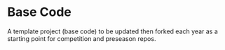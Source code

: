 # Base Code

A template project (base code) to be updated then forked each year as a starting point for competition and preseason repos.
